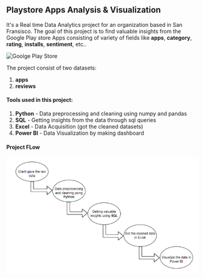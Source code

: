 ## Playstore Apps Analysis & Visualization

It's a Real time Data Analytics project for an organization based in San Fransisco. The goal of this project is to find valuable insights
from the Google Play store Apps consisting of variety of fields like **apps**, **category**, **rating**, **installs**, **sentiment**, etc..

![Goolge Play Store](https://henrilechatnoir.com/wp-content/uploads/2019/12/google-play-store-788x443.jpg)

The project consist of two datasets:
1. **apps**
2. **reviews**

#### Tools used in this project:
1. **Python** - Data preprocessing and cleaning using numpy and pandas
2. **SQL** - Getting insights from the data through sql queries
3. **Excel** - Data Acquisition (got the cleaned datasets)
4. **Power BI** - Data Visualization by making dashboard

#### Project FLow
![Project_Flow](imgs/ProjectFlow.png)

